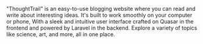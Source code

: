 "ThoughtTrail" is an easy-to-use blogging website where you can read and write about interesting ideas. It's built to work smoothly on your computer or phone, With a sleek and intuitive user interface crafted on Quasar in the frontend and powered by Laravel in the backend. Explore a variety of topics like science, art, and more, all in one place.
